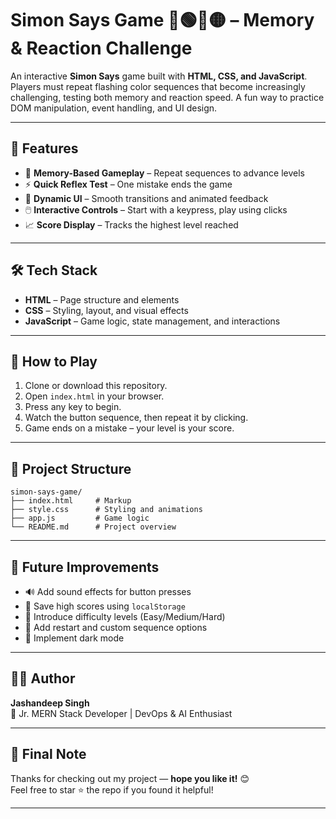 # Simon Says Game 🔴🟢🔵🟡 – Memory & Reaction Challenge 

An interactive **Simon Says** game built with **HTML, CSS, and JavaScript**. Players must repeat flashing color sequences that become increasingly challenging, testing both memory and reaction speed. A fun way to practice DOM manipulation, event handling, and UI design.

---

## 🚀 Features

- 🧠 **Memory-Based Gameplay** – Repeat sequences to advance levels
- ⚡ **Quick Reflex Test** – One mistake ends the game
- 🎨 **Dynamic UI** – Smooth transitions and animated feedback
- 🖱️ **Interactive Controls** – Start with a keypress, play using clicks
- 📈 **Score Display** – Tracks the highest level reached

---

## 🛠️ Tech Stack

- **HTML** – Page structure and elements
- **CSS** – Styling, layout, and visual effects
- **JavaScript** – Game logic, state management, and interactions

---

## 🎯 How to Play

1. Clone or download this repository.
2. Open `index.html` in your browser.
3. Press any key to begin.
4. Watch the button sequence, then repeat it by clicking.
5. Game ends on a mistake – your level is your score.

---

## 📁 Project Structure

```
simon-says-game/
├── index.html     # Markup
├── style.css      # Styling and animations
├── app.js         # Game logic
└── README.md      # Project overview
```


---

## 🌱 Future Improvements

- 🔊 Add sound effects for button presses
- 💾 Save high scores using `localStorage`
- 🧩 Introduce difficulty levels (Easy/Medium/Hard)
- 🔁 Add restart and custom sequence options
- 🌙 Implement dark mode

---

## 👨‍💻 Author

**Jashandeep Singh**  
💼 Jr. MERN Stack Developer | DevOps & AI Enthusiast  

---


## 💬 Final Note
Thanks for checking out my project — **hope you like it!** 😊  
Feel free to star ⭐ the repo if you found it helpful!

---
